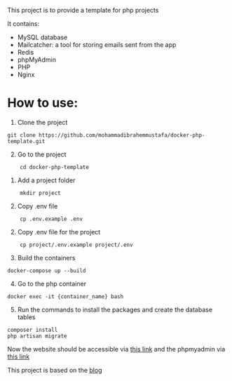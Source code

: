 This project is to provide a template for php projects

It contains: 

- MySQL database
- Mailcatcher: a tool for storing emails sent from the app
- Redis
- phpMyAdmin
- PHP
- Nginx

# How to use:
1. Clone the project
```
git clone https://github.com/mohammadibrahemmustafa/docker-php-template.git
```
2. Go to the project
```
    cd docker-php-template
```
1. Add a project folder
```
    mkdir project
```
2. Copy .env file
```
    cp .env.example .env
```
2. Copy .env file for the project

```
    cp project/.env.example project/.env
```
3. Build the containers
```
docker-compose up --build
```
4. Go to the php container 
```
docker exec -it {container_name} bash
```

5. Run the commands to install the packages and create the database tables
```
composer install
php artisan migrate
```

 Now the website should be accessible via [this link](http://localhost:8000) and the phpmyadmin via [this link](http://localhost:8081/index.php) 

 This project is based on the [blog](https://polcode.com/resources/blog/how-to-run-a-laravel-application-locally-with-docker/) 